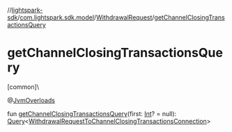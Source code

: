 //[lightspark-sdk](../../../index.md)/[com.lightspark.sdk.model](../index.md)/[WithdrawalRequest](index.md)/[getChannelClosingTransactionsQuery](get-channel-closing-transactions-query.md)

# getChannelClosingTransactionsQuery

[common]\

@[JvmOverloads](https://kotlinlang.org/api/latest/jvm/stdlib/kotlin.jvm/-jvm-overloads/index.html)

fun [getChannelClosingTransactionsQuery](get-channel-closing-transactions-query.md)(first: [Int](https://kotlinlang.org/api/latest/jvm/stdlib/kotlin/-int/index.html)? = null): [Query](../../com.lightspark.sdk.requester/-query/index.md)&lt;[WithdrawalRequestToChannelClosingTransactionsConnection](../-withdrawal-request-to-channel-closing-transactions-connection/index.md)&gt;
